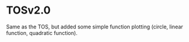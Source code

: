 # TOSv2.0
Same as the TOS, but added some simple function plotting (circle, linear function, quadratic function).
